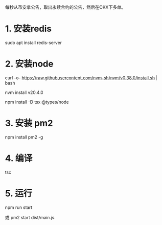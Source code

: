 每秒从币安拿公告，取出永续合约的公告，然后在OKX下多单。

# 1. 安装redis

sudo apt install redis-server

# 2. 安装node

curl -o- https://raw.githubusercontent.com/nvm-sh/nvm/v0.38.0/install.sh | bash

nvm install v20.4.0

npm install -D tsx @types/node

# 3. 安装 pm2

npm install pm2 -g

# 4. 编译

tsc

# 5. 运行

npm run start

或 pm2 start dist/main.js
